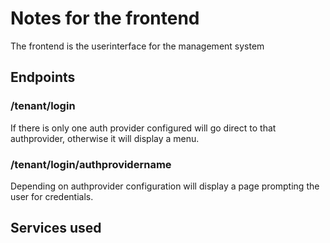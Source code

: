 # Notes for the frontend

The frontend is the userinterface for the management system

## Endpoints

### /__tenant__/login

If there is only one auth provider configured will go direct to that authprovider, otherwise it will display a menu.

### /__tenant__/login/__authprovidername__

Depending on authprovider configuration will display a page prompting the user for credentials.


## Services used

